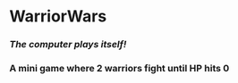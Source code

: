 # WarriorWars
### *The computer plays itself!*
### A mini game where 2 warriors fight until HP hits 0
